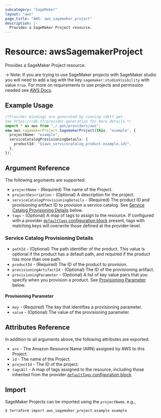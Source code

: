 ```yaml
---
subcategory: "SageMaker"
layout: "aws"
page_title: "AWS: aws_sagemaker_project"
description: |-
  Provides a SageMaker Project resource.
---
```


# Resource: awsSagemakerProject

Provides a SageMaker Project resource.

\-> Note: If you are trying to use SageMaker projects with SageMaker studio you will need to add a tag with the key `sagemaker:studioVisibility` with value `true`. For more on requirements to use projects and permission needed see [AWS Docs](https://docs.aws.amazon.com/sagemaker/latest/dg/sagemaker-projects-templates-custom.html).

## Example Usage

```typescript
/*Provider bindings are generated by running cdktf get.
See https://cdk.tf/provider-generation for more details.*/
import * as aws from "./.gen/providers/aws";
new aws.sagemakerProject.SagemakerProject(this, "example", {
  projectName: "example",
  serviceCatalogProvisioningDetails: {
    productId: "${aws_servicecatalog_product.example.id}",
  },
});

```

## Argument Reference

The following arguments are supported:

* `projectName` - (Required) The name of the Project.
* `projectDescription` - (Optional) A description for the project.
* `serviceCatalogProvisioningDetails` - (Required) The product ID and provisioning artifact ID to provision a service catalog. See [Service Catalog Provisioning Details](#service-catalog-provisioning-details) below.
* `tags` - (Optional) A map of tags to assign to the resource. If configured with a provider [`defaultTags` configuration block](https://registry.terraform.io/providers/hashicorp/aws/latest/docs#default_tags-configuration-block) present, tags with matching keys will overwrite those defined at the provider-level.

### Service Catalog Provisioning Details

* `pathId` - (Optional) The path identifier of the product. This value is optional if the product has a default path, and required if the product has more than one path.
* `productId` - (Required) The ID of the product to provision.
* `provisioningArtifactId` - (Optional) The ID of the provisioning artifact.
* `provisioningParameter` - (Optional) A list of key value pairs that you specify when you provision a product. See [Provisioning Parameter](#provisioning-parameter) below.

#### Provisioning Parameter

* `key` - (Required) The key that identifies a provisioning parameter.
* `value` - (Optional) The value of the provisioning parameter.

## Attributes Reference

In addition to all arguments above, the following attributes are exported:

* `arn` - The Amazon Resource Name (ARN) assigned by AWS to this Project.
* `id` - The name of the Project.
* `projectId` - The ID of the project.
* `tagsAll` - A map of tags assigned to the resource, including those inherited from the provider [`defaultTags` configuration block](https://registry.terraform.io/providers/hashicorp/aws/latest/docs#default_tags-configuration-block).

## Import

SageMaker Projects can be imported using the `projectName`, e.g.,

```console
$ terraform import aws_sagemaker_project.example example
```
